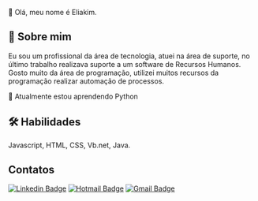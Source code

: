 👋 Olá, meu nome é Eliakim.

## 🚀 Sobre mim
Eu sou um profissional da área de tecnologia, atuei na área de suporte, no último trabalho realizava suporte a um software de Recursos Humanos. 
Gosto muito da área de programação, utilizei muitos recursos da programação realizar automação de processos.

🧠 Atualmente estou aprendendo Python

## 🛠 Habilidades
Javascript, HTML, CSS, Vb.net, Java.

##  Contatos 

[![Linkedin Badge](https://img.shields.io/badge/-Eliakim%20Cena-blue?style=flat-square&logo=Linkedin&logoColor=white&link=https://www.linkedin.com/in/eliakim-cena/&target=__blank)](https://www.linkedin.com/in/eliakim-cena/)
[![Hotmail Badge](https://img.shields.io/badge/-Hotmail-0078D4?style=flat-square&logo=microsoft-outlook&logoColor=white&link=mailto:eliakimcena@hotmail.com)](mailto:eliakimcena@hotmail.com)
[![Gmail Badge](https://img.shields.io/badge/-Gmail-0078D4?style=flat-square&logo=gmail&logoColor=red&link=mailto:eliakimcena@gmail.com)](mailto:eliakimcena@gmail.com)





